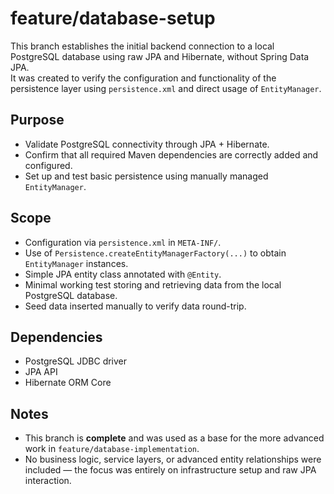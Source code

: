 # feature/database-setup

This branch establishes the initial backend connection to a local PostgreSQL database using raw JPA and Hibernate, without Spring Data JPA.  
It was created to verify the configuration and functionality of the persistence layer using `persistence.xml` and direct usage of `EntityManager`.

## Purpose
- Validate PostgreSQL connectivity through JPA + Hibernate.
- Confirm that all required Maven dependencies are correctly added and configured.
- Set up and test basic persistence using manually managed `EntityManager`.

## Scope
- Configuration via `persistence.xml` in `META-INF/`.
- Use of `Persistence.createEntityManagerFactory(...)` to obtain `EntityManager` instances.
- Simple JPA entity class annotated with `@Entity`.
- Minimal working test storing and retrieving data from the local PostgreSQL database.
- Seed data inserted manually to verify data round-trip.

## Dependencies
- PostgreSQL JDBC driver
- JPA API
- Hibernate ORM Core

## Notes
- This branch is **complete** and was used as a base for the more advanced work in `feature/database-implementation`.
- No business logic, service layers, or advanced entity relationships were included — the focus was entirely on infrastructure setup and raw JPA interaction.
